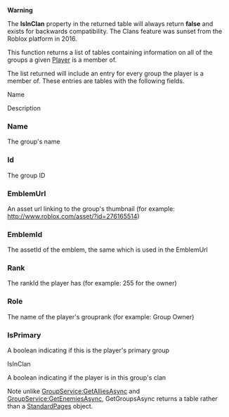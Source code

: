 **Warning**  

The **IsInClan** property in the returned table will always return **false** and exists for backwards compatibility. The Clans feature was sunset from the Roblox platform in 2016.

This function returns a list of tables containing information on all of the groups a given [Player](https://developer.roblox.com/en-us/api-reference/class/Player) is a member of.

The list returned will include an entry for every group the player is a member of. These entries are tables with the following fields.

Name

Description

### Name

The group's name

### Id

The group ID

### EmblemUrl

An asset url linking to the group's thumbnail (for example: http://www.roblox.com/asset/?id=276165514)

### EmblemId

The assetId of the emblem, the same which is used in the EmblemUrl

### Rank

The rankId the player has (for example: 255 for the owner)

### Role

The name of the player's grouprank (for example: Group Owner)

### IsPrimary

A boolean indicating if this is the player's primary group

IsInClan

A boolean indicating if the player is in this group's clan

Note unlike [GroupService:GetAlliesAsync](https://developer.roblox.com/en-us/api-reference/function/GroupService/GetAlliesAsync) and [GroupService:GetEnemiesAsync](https://developer.roblox.com/en-us/api-reference/function/GroupService/GetEnemiesAsync), GetGroupsAsync returns a table rather than a [StandardPages](https://developer.roblox.com/en-us/api-reference/class/StandardPages) object.